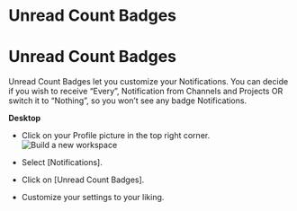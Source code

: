 # Unread Count Badges

Unread Count Badges
===================

 Unread Count Badges let you customize your Notifications. You can decide if you wish to receive “Every”, Notification from Channels and Projects OR switch it to “Nothing”, so you won’t see any badge Notifications.



**Desktop** 

* Click on your Profile picture in the top right corner. ![Build a new workspace](https://files.swit.io/help_image/FB_AC3_Profile.png) 


* Select [Notifications].


* Click on [Unread Count Badges].


* Customize your settings to your liking.
  